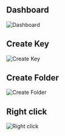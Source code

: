 Dashboard
--------
![Dashboard](https://image.ibb.co/eofXra/tree.png "Dashboard")

Create Key
--------
![Create Key](https://image.ibb.co/cLikBa/create.png "Create Key")

Create Folder
--------
![Create Folder](https://image.ibb.co/igTJWa/create_folder.png "Create Folder")

Right click
--------
![Right click](https://image.ibb.co/mU6ixF/rightclick.png "Right click")

